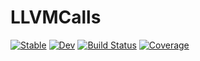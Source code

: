 # LLVMCalls

[![Stable](https://img.shields.io/badge/docs-stable-blue.svg)](https://JuliaSIMD.github.io/LLVMCalls.jl/stable)
[![Dev](https://img.shields.io/badge/docs-dev-blue.svg)](https://JuliaSIMD.github.io/LLVMCalls.jl/dev)
[![Build Status](https://github.com/JuliaSIMD/LLVMCalls.jl/workflows/CI/badge.svg)](https://github.com/JuliaSIMD/LLVMCalls.jl/actions)
[![Coverage](https://codecov.io/gh/JuliaSIMD/LLVMCalls.jl/branch/master/graph/badge.svg)](https://codecov.io/gh/JuliaSIMD/LLVMCalls.jl)
